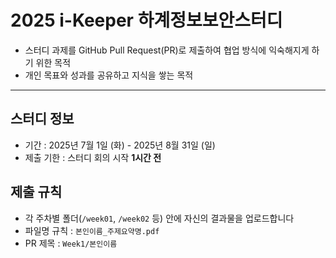 # 2025 i-Keeper 하계정보보안스터디 

- 스터디 과제를 GitHub Pull Request(PR)로 제출하여 협업 방식에 익숙해지게 하기 위한 목적
- 개인 목표와 성과를 공유하고 지식을 쌓는 목적


---


##  스터디 정보

- 기간 : 2025년 7월 1일 (화) - 2025년 8월 31일 (일)
- 제출 기한 : 스터디 회의 시작 **1시간 전**


## 제출 규칙

- 각 주차별 폴더(`/week01`, `/week02` 등) 안에 자신의 결과물을 업로드합니다
- 파일명 규칙 : `본인이름_주제요약명.pdf`  
- PR 제목 : `Week1/본인이름`

